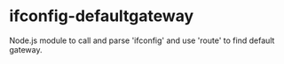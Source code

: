 # ifconfig-defaultgateway
Node.js module to call and parse 'ifconfig' and use 'route' to find default gateway.
